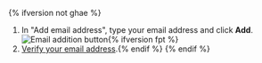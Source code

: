 {% ifversion not ghae %}

1. In "Add email address", type your email address and click **Add**.
   ![Email addition button](/assets/images/help/settings/add-email-address.png){% ifversion fpt %}
2. [Verify your email address](/articles/verifying-your-email-address).{% endif %}
   {% endif %}

